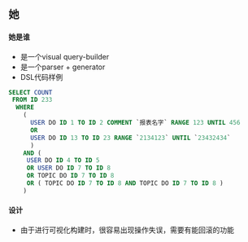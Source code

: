 ## 她
#### 她是谁
+ 是一个visual query-builder
+ 是一个parser + generator
+ DSL代码样例
```sql
SELECT COUNT
 FROM ID 233
  WHERE
    (
      USER DO ID 1 TO ID 2 COMMENT `报表名字` RANGE 123 UNTIL 456
      OR 
      USER DO ID 13 TO ID 23 RANGE `2134123` UNTIL `23432434`
      )
    AND (
     USER DO ID 4 TO ID 5 
     OR USER DO ID 7 TO ID 8
     OR TOPIC DO ID 7 TO ID 8
     OR ( TOPIC DO ID 7 TO ID 8 AND TOPIC DO ID 7 TO ID 8 )
    )
```

#### 设计
+ 由于进行可视化构建时，很容易出现操作失误，需要有能回滚的功能
